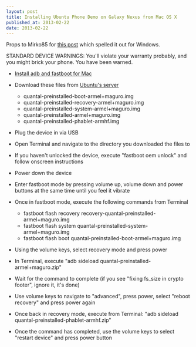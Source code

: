 ```yaml
---
layout: post
title: Installing Ubuntu Phone Demo on Galaxy Nexus from Mac OS X
published_at: 2013-02-22
date: 2013-02-22
---
```


Props to Mirko85 for [this post](http://j.mp/15yUsPE) which spelled it out for Windows.

STANDARD DEVICE WARNINGS: You'll violate your warranty probably, and you might brick your phone. You have been warned.

*   [Install adb and fastboot for Mac](http://code.google.com/p/adb-fastboot-install/)
*   Download these files from [Ubuntu's server](http://cdimage.ubuntu.com/ubuntu-touch-preview/quantal/mwc-demo/)

    *   quantal-preinstalled-boot-armel+maguro.img
    *   quantal-preinstalled-recovery-armel+maguro.img
    *   quantal-preinstalled-system-armel+maguro.img
    *   quantal-preinstalled-armel+maguro.img
    *   quantal-preinstalled-phablet-armhf.img

*   Plug the device in via USB
*   Open Terminal and navigate to the directory you downloaded the files to
*   If you haven't unlocked the device, execute "fastboot oem unlock" and follow onscreen instructions
*   Power down the device
*   Enter fastboot mode by pressing volume up, volume down and power buttons at the same time until you feel it vibrate
*   Once in fastboot mode, execute the following commands from Terminal

    *   fastboot flash recovery recovery-quantal-preinstalled-armel+maguro.img
    *   fastboot flash system quantal-preinstalled-system-armel+maguro.img
    *   fastboot flash boot quantal-preinstalled-boot-armel+maguro.img

*   Using the volume keys, select recovery mode and press power
*   In Terminal, execute "adb sideload quantal-preinstalled-armel+maguro.zip"
*   Wait for the command to complete (if you see "fixing fs_size in crypto footer", ignore it, it's done)
*   Use volume keys to navigate to "advanced", press power, select "reboot recovery" and press power again
*   Once back in recovery mode, execute from Terminal: "adb sideload quantal-preinstalled-phablet-armhf.zip"
*   Once the command has completed, use the volume keys to select "restart device" and press power button